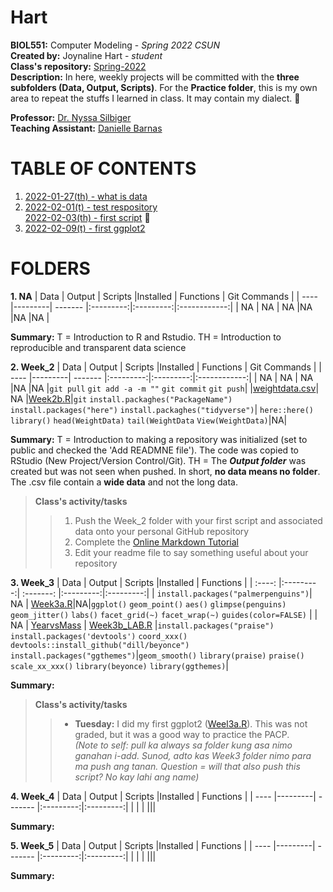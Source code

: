 # Hart
**BIOL551:** Computer Modeling - _Spring 2022 CSUN_  
**Created by:** Joynaline Hart - _student_  
**Class's repository:** [Spring-2022](https://github.com/Biol551-CSUN/Spring-2022)  
**Description:** In here, weekly projects will be committed with the **three subfolders (Data, Output, Scripts)**. For the **Practice folder**, this is my own area to repeat the stuffs I learned in class. It may contain my dialect. :thinking:  

**Professor:** [Dr. Nyssa Silbiger](https://github.com/njsilbiger)  
**Teaching Assistant:** [Danielle Barnas](https://github.com/dbarnas)  

# TABLE OF CONTENTS
1. [2022-01-27(th) - what is data](#week1a)
2. [2022-02-01(t) - test respository](#week2a)  
   [2022-02-03(th) - first script](#week2b) :hibiscus:
4. [2022-02-09(t) - first ggplot2](#week3a)


# FOLDERS
**1. NA** <a name = "week1a"></a>
| Data | Output  | Scripts |Installed  | Functions | Git Commands |
| ---- |---------| ------- |:---------:|:---------:|:------------:|
| NA   | NA      | NA      |NA         |NA         |NA        | 

**Summary:** T = Introduction to R and Rstudio. TH = Introduction to reproducible and transparent data science


**2. Week_2** <a name = "week2a"></a> <a name = "week2b"></a>
| Data | Output  | Scripts |Installed  | Functions |  Git Commands |
| ---- |---------| ------- |:---------:|:---------:|:------------:|
| NA   | NA      | NA      |NA         |NA         |`git pull` `git add -a -m ""` `git commit` `git push`|
|[weightdata.csv](https://github.com/Biol551-CSUN/Hart/blob/main/Week_2/Data/weightdata.csv)| NA |[Week2b.R](https://github.com/Biol551-CSUN/Hart/blob/main/Week_2/Scripts/Week2b.R)|`git` `install.packaghes("PackageName")` `install.packages("here")` `install.packaghes("tidyverse")`| `here::here()` `library()` `head(WeightData)` `tail(WeightData` `View(WeightData)`|NA|

**Summary:** T = Introduction to making a repository was initialized (set to public and checked the 'Add READMNE file'). The code was copied to RStudio (New Project/Version Control/Git). TH = The **_Output folder_** was created but was not seen when pushed. In short, **no data means no folder**. The .csv file contain a **wide data** and not the long data. 
> **Class's activity/tasks**  
>> 1. Push the Week_2 folder with your first script and associated data onto your personal GitHub repository
>> 2. Complete the [Online Markdown Tutorial](https://www.markdowntutorial.com/)
>> 3. Edit your readme file to say something useful about your repository

**3. Week_3** <a name = "week3a"></a>
| Data | Output  | Scripts |Installed  | Functions | 
| :----: |:---------:| :-------: |:---------:|:---------:|
| `install.packages("palmerpenguins")`| NA | [Week3a.R](https://github.com/Biol551-CSUN/Hart/blob/main/Week_3/Scripts/Week_3a.R)|NA|`ggplot()` `geom_point()`               `aes()` `glimpse(penguins)` `geom_jitter()` `labs()` `facet_grid(~)` `facet_wrap(~)` `guides(color=FALSE)` | 
| NA |   [YearvsMass](https://github.com/Biol551-CSUN/Hart/blob/main/Week_3/Output/Week3b_LAB_YearvsMass.png)   | [Week3b_LAB.R](https://github.com/Biol551-CSUN/Hart/blob/main/Week_3/Scripts/Week3b_LAB.R)     |`install.packages("praise")` `install.packages('devtools')` `coord_xxx()` `devtools::install_github("dill/beyonce")` `install.packages("ggthemes")`|`geom_smooth()` `library(praise)` `praise()` `scale_xx_xxx()` `library(beyonce)` `library(ggthemes)`|

**Summary:**
> **Class's activity/tasks** 
>> * **Tuesday:** I did my first ggplot2 ([Weel3a.R](https://github.com/Biol551-CSUN/Hart/blob/main/Week_3/Scripts/Week_3a.R)). This was not graded, but it was a good way to practice the PACP.  
>> _(Note to self: pull ka always sa folder kung asa nimo ganahan i-add. Sunod, adto kas Week3 folder nimo para ma push ang tanan. Question = will that also push this script? No kay lahi ang name)_

**4. Week_4**
| Data | Output  | Scripts |Installed  | Functions | 
| ---- |---------| ------- |:---------:|:---------:|
|      |      | ||| 


**Summary:**

**5. Week_5**
| Data | Output  | Scripts |Installed  | Functions | 
| ---- |---------| ------- |:---------:|:---------:|
|      |      | ||| 

**Summary:**

